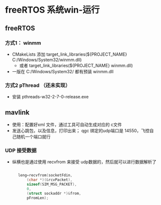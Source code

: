 # freeRTOS 系统win-运行

## freeRTOS

### 方式1： winmm
- CMakeLists 添加 target_link_libraries(${PROJECT_NAME} C:/Windows/System32/winmm.dll)
  - 或者 target_link_libraries(${PROJECT_NAME} winmm.dll)
- 一版在  C:/Windows/System32/ 都有预装 winmm.dll

### 方式2 pThread （还未实现）
- 安装 pthreads-w32-2-7-0-release.exe


## mavlink
- 使用：配置好xml 文件，通过工具可自动生成对应的 c文件
- 发送心跳包，以及信息，打印出来； qgc 绑定的udp端口是 14550，飞控自己随机一个端口就行

### UDP 接受数据
- 纵横也是通过使用  recvfrom 来接受 udp数据的，然后就可以进行数据解析了
```c

      leng=recvfrom(socketFdin, 
          (char *)(&rcvPacket), 
          sizeof(SIM_MSG_PACKET),
          0,
          (struct sockaddr *)&from, 
          pFromLen);
```